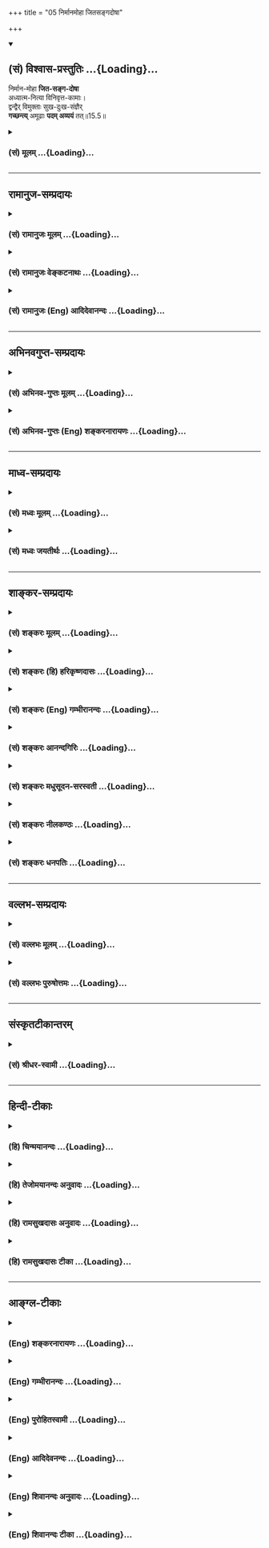 +++
title = "05 निर्मानमोहा जितसङ्गदोषा"

+++
<div class="js_include" newlevelforh1="2" title="(सं) विश्वास-प्रस्तुतिः" unfilled url="/mahAbhAratam/shlokashaH/06-bhIShma-parva/03-bhagavad-gItA-parva/saMskRtam/vishvAsa-prastutiH/15_puruShottama-yogaH/05_nirmAnamohA_jitas.md">
<details open><summary><h2>(सं) विश्वास-प्रस्तुतिः ...{Loading}...</h2></summary>

निर्मान-मोहा **जित-सङ्ग-दोषा**  
अध्यात्म-नित्या विनिवृत्त-कामाः।  
द्वन्द्वैर् विमुक्ताः सुख-दुःख-संज्ञैर्  
**गच्छन्त्य्** अमूढाः **पदम् अव्ययं** तत्॥15.5॥
</details>
</div>
<div class="js_include collapsed" newlevelforh1="3" title="(सं) मूलम्" unfilled url="/mahAbhAratam/shlokashaH/06-bhIShma-parva/03-bhagavad-gItA-parva/saMskRtam/mUlam/15_puruShottama-yogaH/05_nirmAnamohA_jitas.md">
<details><summary><h3>(सं) मूलम् ...{Loading}...</h3></summary>

निर्मानमोहा जितसङ्गदोषा  
अध्यात्मनित्या विनिवृत्तकामाः।  
द्वन्द्वैर्विमुक्ताः सुखदुःखसंज्ञै  
र्गच्छन्त्यमूढाः पदमव्ययं तत्।।15.5।।
</details>
</div>


_________________
## रामानुज-सम्प्रदायः
<div class="js_include collapsed" newlevelforh1="3" title="(सं) रामानुजः मूलम्" unfilled url="/mahAbhAratam/shlokashaH/06-bhIShma-parva/03-bhagavad-gItA-parva/saMskRtam/rAmAnujaH/mUlam/15_puruShottama-yogaH/05_nirmAnamohA_jitas.md">
<details><summary><h3>(सं) रामानुजः मूलम् ...{Loading}...</h3></summary>

।।15.5।। एवं मां शरणम् उपगम्य **निर्मानमोहाः** --
निर्गतानात्मात्माभिमानरूपमोहाः; **जितसङ्गदोषाः** --
जितगुणमयभोगसङ्गाख्यदोषाः **अध्यात्मनित्याः** -- आत्मनि यद् ज्ञानं तद्
अध्यात्मम् आत्मध्याननिरताः; **विनिवृत्त**तदितरकामाः **सुखदुःखसंज्ञैः**
**द्वन्द्वैः** च **विमुक्ताः अमूढाः** आत्मानात्मस्वभावज्ञाः **तत् अव्ययं
पदं गच्छन्ति** अनवच्छिन्नज्ञानाकारम् आत्मानं यथावस्थितं प्राप्नुवन्ति।
**मां शरणम्** उपागतानां मत्प्रसादाद् एव ताः सर्वाः प्रवृत्तयः सुशक्याः
सिद्धिपर्यन्ता भवन्ति इत्यर्थः।

</details>
</div>
<div class="js_include collapsed" newlevelforh1="3" title="(सं) रामानुजः वेङ्कटनाथः" unfilled url="/mahAbhAratam/shlokashaH/06-bhIShma-parva/03-bhagavad-gItA-parva/saMskRtam/rAmAnujaH/venkaTanAthaH/15_puruShottama-yogaH/05_nirmAnamohA_jitas.md">
<details><summary><h3>(सं) रामानुजः वेङ्कटनाथः ...{Loading}...</h3></summary>

\[15.5\] इत्यादिसमनन्तरग्रन्थानुसन्धानेनाहअज्ञानादिनिवृत्तय इति।
आद्यत्वं पूर्वोक्तप्रकारं तच्छब्देन स्थाप्यत इत्याहमयेति।
यदाज्ञातिलङ्घनाद्बन्धः; स एव हि प्रसादितो मोचक इत्यभिप्रायेणैवकारः।
तत्प्रपञ्चनरूपस्ययतः प्रवृत्तिः
इत्यादेर्महदादिसृष्टिमात्रपरत्वव्युदासायेममेवार्थ प्रपत्तिवाक्ये
प्रागुक्तं स्मारयतिउक्तं हीति। तेषामेवानुकम्पार्थं \[11।10\]मच्चित्तः
सर्वदुर्गाणि मत्प्रसादात्तरिष्यसि \[18।58\]मामेकं शरणं व्रज \[18।66\]
इत्यादिकमपि भाव्यम्। अत्र प्रसृतादिशब्दैः सत्यत्वस्यैव प्रतीतेः;
परेषामिन्द्रजालदृष्टान्तः शब्दस्वारस्येन प्रत्यक्षादिभिश्च बाधितः।
छन्दोवदृषीणां प्रयोगानुमतेःप्रपद्येत् इति परस्मैपदम्। तत्र ह्यभिमतं
पाठान्तरमर्थान्तरं चाह -- पप्रद्येत्यादिना। उत्तमपुरुषत्वे
वाक्यानन्वयात्इयतः इति पदच्छेदः। एवं च शङ्कायाः साक्षादिदमुत्तरं
स्यादिति भावः। इयच्छब्दस्यात्र प्रकृतसाकल्यपरत्वमाहअज्ञाननिवृत्त्यादेः
कृत्स्नस्येति। पुरुषव्यापारविषयत्वायसाधनभूतेत्युक्तम्। षष्ठ्यभिहितं
सम्बन्धसामान्यमिह साध्यसाधनभावरूपविशेषे विश्रान्तमिति भावः। प्रसृता
पुराणी इत्यनेन शिष्टाचारप्रदर्शनमभिमतमित्याह -- पुरातनानामिति। तदेव
विवृणोतिपुरातना हीति।  
  
।।15.5।। अस्मिन्नर्थेनिर्मानमोहाः इत्याद्यनन्तरवाक्यमपियतः \[15।4\]
इत्युक्तस्य विवरणतया सुसङ्गतमित्यभिप्रायेणाह -- एवमिति। अत्र
सामर्थ्यात्सङ्गनिवृत्तेः कारणं निर्मानमोहत्वमिति तदनुरूपं व्याख्याति --
निर्गतानात्मात्माभिमानरूपमोहा इति। अमूढाः इति पृथगुक्तेरत्र
मानमोहमेलनव्याख्यानमयुक्तमिति भावः। आत्मसङ्गव्यवच्छेदायगुणमयेति
विशेषणम्। जितसङ्गत्वफलमध्यात्मनित्यत्वम् तच्चअध्यात्मज्ञाननित्यत्वम्
\[13।12\] इति प्रागुक्तं तदाह -- आत्मनि यज्ज्ञानमिति। योगकाले
नैरन्तर्येणोत्थानकालेऽपि प्राचुर्येणाध्यात्मज्ञाननिरतत्वम्। स्वादुतमे
स्वात्मज्ञाने निरतत्वात्तदितरकामनिवृत्तिः। विनिवृत्तकामत्वमिह विशेषतो
निवृत्तकामत्वं तच्च विषयसन्निधावप्युपेक्षकत्वम्।
सङ्गकामयोर्हेतुहेतुमद्भावस्य पूर्वोक्तत्वाच्चापुनरुक्तिः। सुखदुःखसंज्ञैः
अनुकूलप्रतिकूलभावैरित्यर्थः। इदं चोपायदशाविवक्षायां द्वन्द्वतितिक्षापरम्
फलदशापरत्वे दुःखात्यन्तनिवृत्तिपरम्। त्रिभिर्गुणमयैर्भावैरेभिः सर्वमिदं
जगत्। मोहितम् \[7।13\] इत्युक्तमायातरणादिहामूढत्वम्; तच्च
देहात्मभ्रमनिवृत्तेःनिर्मानमोहाः
इत्यनेनोक्तत्वात्तद्व्यतिरिक्तात्मानात्मविषयसमस्तभ्रमनिषेधरूपमित्यभिप्रायेणाहआत्मानात्मस्वभावज्ञा
इति। यद्वा मोहहेतुनिवृत्तिलक्षकोऽत्रामूढशब्दः;
अन्योन्यव्यावर्तकासाधारणधर्मप्रतीत्या ह्यात्मानात्मैक्यमोहो निवर्तनीय
इति भावः। स्वरूपतो निर्विकारत्वादात्मनां व्ययो ज्ञानसङ्कोचविकासरूपः
तन्निषेधफलितमाह -- अनवच्छिन्नज्ञानाकारमिति। पद्यत इति
पदंप्रापणीयस्तथैवात्मा प्रक्षीणाशेषभावनः \[वि.पु.6।7।93\] इति
परिशुद्धात्मनोऽपि परमात्मवत् प्राप्यत्वात् पदत्वम्। न चात्र परमात्मा
पदशब्दाभिप्रेतः; अनन्तरश्लोके तस्यैव तच्छब्दपरामृष्टस्यमम धाम इति
व्यधिकरणनिर्देशात्। न च पदशब्दधामशब्दयोरिह
दिव्यस्थानविषयत्वं;परिमार्गितव्यम् \[15।4\] इति
तस्यान्वेषणीयत्वविध्ययोगात्। तस्य हि फलतयाऽस्तीति ज्ञातव्यत्वमात्रं
नत्वात्मवत् समाधिपर्यन्तगवेषणास्पदत्वम्। मम धाम इति निर्दिष्टस्यैव हि
संसारावस्थाममैवांशः \[15।7\] इत्यादिनोच्यते। अन्यथा
परस्थानप्रतिपादनानन्तरंममैवांशः इति बद्धावस्थजीवनिर्देशोऽपि नातीव सङ्गत
इति भावः। उक्तशङ्कापरिहारतयातमेव इत्यादेः पिण्डितं तात्पर्यमाह -- मां
शरणमिति।  
  

</details>
</div>
<div class="js_include collapsed" newlevelforh1="3" title="(सं) रामानुजः (Eng) आदिदेवानन्दः" unfilled url="/mahAbhAratam/shlokashaH/06-bhIShma-parva/03-bhagavad-gItA-parva/saMskRtam/rAmAnujaH/english/AdidevAnandaH/15_puruShottama-yogaH/05_nirmAnamohA_jitas.md">
<details><summary><h3>(सं) रामानुजः (Eng) आदिदेवानन्दः ...{Loading}...</h3></summary>

15.5 Thus, when they have taken refute in Me, become free from 'perverse notions conerning the self', namely, become free from the delusion in the form of misconceiving the non-self (body) as the self; 'victorious over the evil of attachment', namely, victorious over the evil known as attachment to sense-objects consisting of the Gunas; 'ever devoted to self', namely completely absorbed in the knowledge of the self which is called Adhyatma or knowledge about the self; when they have 'turned away from desires' other than this self-knowledge; when they are liberated from 'dualities called pleasure and pain' - such 'undeluded souls',
namely, those who are able to discern the natures of self and non-self,
attain to that 'imperishable status'. They attain the self as It is, in the form of infinite knowledge. Conseently for those who seek refuge in Me, all actions become easy of performance till perfection is attained by My grace.

</details>
</div>


_________________
## अभिनवगुप्त-सम्प्रदायः
<div class="js_include collapsed" newlevelforh1="3" title="(सं) अभिनव-गुप्तः मूलम्" unfilled url="/mahAbhAratam/shlokashaH/06-bhIShma-parva/03-bhagavad-gItA-parva/saMskRtam/abhinava-guptaH/mUlam/15_puruShottama-yogaH/05_nirmAnamohA_jitas.md">
<details><summary><h3>(सं) अभिनव-गुप्तः मूलम् ...{Loading}...</h3></summary>

।।15.3 -- 15.5।। न रूपमित्यादि अव्ययं तदित्यन्तम्। तं छित्त्वेति।
विशेष्ये क्रियाऽभिधीयमाना सामर्थ्यादत्र विशेषणपदमुपादत्ते दण्डी
प्रैष्याननुब्रूयात् इति विधिवत्। तेन अधोरूढानि मूलानि अस्य छिन्द्यादिति।
तत् पदं प्रशान्तम् अव्ययं पदं तदेव।

</details>
</div>
<div class="js_include collapsed" newlevelforh1="3" title="(सं) अभिनव-गुप्तः (Eng) शङ्करनारायणः" unfilled url="/mahAbhAratam/shlokashaH/06-bhIShma-parva/03-bhagavad-gItA-parva/saMskRtam/abhinava-guptaH/english/shankaranArAyaNaH/15_puruShottama-yogaH/05_nirmAnamohA_jitas.md">
<details><summary><h3>(सं) अभिनव-गुप्तः (Eng) शङ्करनारायणः ...{Loading}...</h3></summary>

15.3-5 Na rupam., upto avyayam tat. Cutting this \[tree\] etc. Here the
action \[of cutting\] mentioned with regard to the alified one \[viz৷৷
the tree\] appropriates for itself, the place (or word) of alification
\[viz. the root below\], just as in the case of the injunction : 'Let
the man-with-stick recite the Praisa hymns. By this way \[we get the
meaning\] : 'Let him cut off the roots tha are grown below. That Abode :
The absolutely Tranil One. The changeless Abode is nothing but That.

</details>
</div>


_________________
## माध्व-सम्प्रदायः
<div class="js_include collapsed" newlevelforh1="3" title="(सं) मध्वः मूलम्" unfilled url="/mahAbhAratam/shlokashaH/06-bhIShma-parva/03-bhagavad-gItA-parva/saMskRtam/madhvaH/mUlam/15_puruShottama-yogaH/05_nirmAnamohA_jitas.md">
<details><summary><h3>(सं) मध्वः मूलम् ...{Loading}...</h3></summary>

।।15.5।। साधनान्तरमाह -- निर्मानेति।

</details>
</div>
<div class="js_include collapsed" newlevelforh1="3" title="(सं) मध्वः जयतीर्थः" unfilled url="/mahAbhAratam/shlokashaH/06-bhIShma-parva/03-bhagavad-gItA-parva/saMskRtam/madhvaH/jayatIrthaH/15_puruShottama-yogaH/05_nirmAnamohA_jitas.md">
<details><summary><h3>(सं) मध्वः जयतीर्थः ...{Loading}...</h3></summary>

।।15.5।। तर्हि ब्रह्मज्ञानसाधनं विश्वविमर्शस्तत्र साधनं च
तत्प्रतिपत्तिरिति समस्तमुक्तं किमुत्तरेण इत्यत आह -- **साधनान्तरमि**ति।

</details>
</div>


_________________
## शाङ्कर-सम्प्रदायः
<div class="js_include collapsed" newlevelforh1="3" title="(सं) शङ्करः मूलम्" unfilled url="/mahAbhAratam/shlokashaH/06-bhIShma-parva/03-bhagavad-gItA-parva/saMskRtam/shankaraH/mUlam/15_puruShottama-yogaH/05_nirmAnamohA_jitas.md">
<details><summary><h3>(सं) शङ्करः मूलम् ...{Loading}...</h3></summary>

।।15.5।। --,**निर्मानमोहाः** मानश्च मोहश्च मानमोहौ; तौ निर्गतौ येभ्यः ते
निर्मानमोहाः मानमोहवर्जिताः। **जितसङ्गदोषाः** सङ्ग एव दोषः सङ्गदोषः;
जितः सङ्गदोषः यैः ते जितसङ्गदोषाः। **अध्यात्मनित्याः**
परमात्मस्वरूपालोचननित्याः तत्पराः। **विनिवृत्तकामाः** विशेषतो निर्लेपेन
निवृत्ताः कामाः येषां ते विनिवृत्तकामाः यतयः संन्यासिनः **द्वन्द्वैः**
प्रियाप्रियादिभिः **विमुक्ताः सुखदुःखसंज्ञैः** परित्यक्ताः **गच्छन्ति
अमूढाः** मोहवर्जिताः **पदम् अव्ययं तत्** यथोक्तम्।। तदेव पदं पुनः
विशेष्यते --,

</details>
</div>
<div class="js_include collapsed" newlevelforh1="3" title="(सं) शङ्करः (हि) हरिकृष्णदासः" unfilled url="/mahAbhAratam/shlokashaH/06-bhIShma-parva/03-bhagavad-gItA-parva/saMskRtam/shankaraH/hindI/harikRShNadAsaH/15_puruShottama-yogaH/05_nirmAnamohA_jitas.md">
<details><summary><h3>(सं) शङ्करः (हि) हरिकृष्णदासः ...{Loading}...</h3></summary>

।।15.5।। उस परमपदको कैसे पुरुष प्राप्त करते हैं सो कहते हैं --, जो
मानमोहसे मुक्त हैं -- जिनका अभिमान और अज्ञान नष्ट हो गया है; ऐसे जो
मानमोह से रहित हैं; जो,जितसङ्गदोष हैं -- जिन्होंने आसक्तिरूप दोषको जीत
लिया है; जो नित्य अध्यात्मविचारमें लगे हुए हैं -- सदा परमात्माके
स्वरूपकी आलोचना करनेमें तत्पर हैं; जो कामनासे रहित हैं -- जिनकी समस्त
कामनाएँ निर्लेपभावसे ( मूलसहित ) निवृत्त हो गयी हैं; ऐसे यति -- संन्यासी
जो कि सुखदुःख नामक प्रिय और अप्रिय आदि द्वन्द्वोंसे छूटे हुए हैं; वे
मोहरहित ज्ञानी; उस उपर्युक्त अविनाशी पदको पाते हैं।

</details>
</div>
<div class="js_include collapsed" newlevelforh1="3" title="(सं) शङ्करः (Eng) गम्भीरानन्दः" unfilled url="/mahAbhAratam/shlokashaH/06-bhIShma-parva/03-bhagavad-gItA-parva/saMskRtam/shankaraH/english/gambhIrAnandaH/15_puruShottama-yogaH/05_nirmAnamohA_jitas.md">
<details><summary><h3>(सं) शङ्करः (Eng) गम्भीरानन्दः ...{Loading}...</h3></summary>

15.5 Amudhah, the wise ones, who are devoid of delusion; who are
nirmana-mohah, free from (nir) pride (mana) and non-discrimination
(moha); jita-sanga-dosah, who have conered (jita) the evil (dosa) of
association (sanga)-association itself being the evil; those who have
conered that; adhyatma-nityah, who are ever devoted to spirituality,
ever engaged in reflecting on the nature of the supreme Self; engrossed
in that; \[Engrossed in hearing, reflecting and meditating on the
Self.\] vinivrtta-kamah, who are completely (vi) free from (nivrtta)
desires (kamah), whose desires have completely gone away without trace
(ni), the men of self-control, the monks; vimuktah, who are free from,
have got rid of; dvandvaih, the dualities-likes, dislikes, etc.;
sukha-duhkha-sanjnaih, called happiness and sorrow; gacchanti, reach;
tat, that; avyayam, undecaying; padam, State, as has been described
above. The very State is being elaborated again:

</details>
</div>
<div class="js_include collapsed" newlevelforh1="3" title="(सं) शङ्करः आनन्दगिरिः" unfilled url="/mahAbhAratam/shlokashaH/06-bhIShma-parva/03-bhagavad-gItA-parva/saMskRtam/shankaraH/AnandagiriH/15_puruShottama-yogaH/05_nirmAnamohA_jitas.md">
<details><summary><h3>(सं) शङ्करः आनन्दगिरिः ...{Loading}...</h3></summary>

।।15.5।। परिमार्गणपूर्वकं वैष्णवं पदं गच्छतामङ्गान्तराण्याकाङ्क्षापूर्वकं
कथयति -- **कथमित्यादिना।** मानोऽहंकारः; मोहस्त्वविवेकः; जितसङ्गदोषाः
शत्रुमित्रसंनिधावपि द्वेषप्रीतिवर्जिता इत्यर्थः। तत्परत्वं
श्रवणादिनिष्ठत्वं; संन्यासिनो वैराग्यद्वारा त्यक्तसर्वकर्माण इत्यर्थः।
आदिशब्देन तद्धेतुग्रहः। मोहवर्जितत्वमुक्तहेतुतः संजातसम्यग्धीत्वम्।

</details>
</div>
<div class="js_include collapsed" newlevelforh1="3" title="(सं) शङ्करः मधुसूदन-सरस्वती" unfilled url="/mahAbhAratam/shlokashaH/06-bhIShma-parva/03-bhagavad-gItA-parva/saMskRtam/shankaraH/madhusUdana-sarasvatI/15_puruShottama-yogaH/05_nirmAnamohA_jitas.md">
<details><summary><h3>(सं) शङ्करः मधुसूदन-सरस्वती ...{Loading}...</h3></summary>

।।15.5।। परिमार्गणपूर्वकं वैष्णवं पदं गच्छतामङ्गान्तराण्याह --
निर्मानेति। मानोऽहंकारो गर्वो मोहस्त्वविवेको विपर्ययो वा ताभ्यां
निष्क्रान्ता निर्मानमोहास्तौ निर्गतौ येभ्यस्ते वा। तथाहंकाराविवेकाभ्यां
रहिता इति यावत्। जितसङ्गदोषाः प्रियाप्रियसंनिधावपि रागद्वेषवर्जिता इति
यावत्। अध्यात्मनित्याः परमात्मस्वरूपालोचनतत्पराः। विनिवृत्तकामाः विशेषतो
निरवशेषेण निवृत्ताः कामा विषयभोगा येषां ते। विवेकवैराग्यद्वारा
त्यक्तसर्वकर्माण इत्यर्थः। द्वन्द्वैः शीतोष्णक्षुत्पिपासादिभिः
सुखदुःखसंज्ञैः सुखदुःखहेतुत्वात्सुखदुःखनामकैः। सुखदुःखसङ्गैः इति
पाठान्तरे सुखदुःखाभ्यां सङ्गः संबन्धो येषां तैः
सुखदुःखसङ्गैर्द्वन्द्वैर्विमुक्ताः परित्यक्ता अमूढा
वेदान्तप्रमाणसंजातसम्यग्ज्ञाननिवारितात्मज्ञानाः तदव्ययं यथोक्तं पदं
गच्छन्ति।

</details>
</div>
<div class="js_include collapsed" newlevelforh1="3" title="(सं) शङ्करः नीलकण्ठः" unfilled url="/mahAbhAratam/shlokashaH/06-bhIShma-parva/03-bhagavad-gItA-parva/saMskRtam/shankaraH/nIlakaNThaH/15_puruShottama-yogaH/05_nirmAnamohA_jitas.md">
<details><summary><h3>(सं) शङ्करः नीलकण्ठः ...{Loading}...</h3></summary>

।।15.5।। एवमैकान्तिकस्य सुखस्याच्छादकं संसाराश्वत्थं तच्छेदकमसङ्गशस्त्रं
चोक्त्वा तस्य सुखस्य प्राप्तावधिकारिणं तस्य स्वरूपं चाह द्वाभ्याम् --
**निर्मानेति।** मानो दर्पः। मोहो विपर्ययस्तद्रहिताः निर्मानमोहाः। जितः
सङ्गः कर्ताहमित्यभिमानः दोषो रागादिश्च यैस्ते जितसङ्गदोषाः। अध्यात्मं
आत्मनि नित्याः निष्ठावन्तः आत्मध्यानपरा इति यावत्। विनिवृत्तकामाः
त्यक्तसर्वपरिग्रहाः। द्वन्द्वैः सुखदुःखेत्युपलक्षणं शीतोष्णादीनामपि।
तैर्विमुक्तास्तितिक्षावन्त इत्यर्थः। अमूढाः विद्ययाऽविद्यानाशं कृतवन्तः।
तत्पदं अव्ययं अपुनरावृत्ति गच्छन्ति।

</details>
</div>
<div class="js_include collapsed" newlevelforh1="3" title="(सं) शङ्करः धनपतिः" unfilled url="/mahAbhAratam/shlokashaH/06-bhIShma-parva/03-bhagavad-gItA-parva/saMskRtam/shankaraH/dhanapatiH/15_puruShottama-yogaH/05_nirmAnamohA_jitas.md">
<details><summary><h3>(सं) शङ्करः धनपतिः ...{Loading}...</h3></summary>

।।15.5।। कथंभूतास्तत्पदं गच्छन्तीत्याकाङ्क्षायां परिमार्गगपूर्वकं
तद्वैष्णवं पदं गच्छतां लक्षणान्याह -- निर्मानमोहा इति। अमूढाः
मोहेनानाद्यज्ञानेन रहिताः सभ्यग्ज्ञानवन्तः तद्यथोक्तमावृत्तिरहितं
वैष्णवं पदं मोक्षाख्यं गच्छन्ति मुक्ता भवन्ति। मानोऽहंकारो मोहोऽविवेकः
तौ निर्गतौ येभ्यः। अतए जितसङ्गदोषाः जितः पुत्रादिसङ्गएव दोषो यैः। यत इति
वा। शत्रुमित्रादिसन्निधावपि द्वेषप्रीतिवर्जिता इति भाष्यटीकाकृतः। अतएव
यतो वाध्यात्मनित्याः अध्यात्मनि परमात्मस्वरुपालो चने
नित्यास्तत्पराःब्रह्मसंस्थोऽभृतत्वमेतितन्निष्ठस्य मोक्षोपदेशात् इति
श्रुतिसूत्राभ्याम्। अतए यतो वा विनिवृत्तकामा विशेषतो वा सनारहिताः
निवृत्ताः कामा विषयाभिलाषा येषां ते। विनिवृत्तकामानां
परत्ववेद्यलक्षणमाह। द्वन्द्वैः प्रियाप्रियादिभूः सुखदुःखसंज्ञैः
विमुक्ताः स्वयमेवानायासेनैव परित्यक्ता येषां ते। विनिवृत्तकामानां
परत्ववेद्यलक्षणमाह। द्वन्द्वैः प्रियाप्रियादिभि सुखदुःखसंज्ञैः विमुक्ताः
स्वयमेवानायासेनैव परित्यक्ता एतादृशैर्लक्षणऐः संपन्ना अमूढा वैष्णवं पदं
गच्छन्ति। अतः तत्पदप्राप्तिमिच्छतामेतानि तत्प्राप्त्यङ्गानि
यत्नेनाभ्यसनीयानीति भावः।

</details>
</div>


_________________
## वल्लभ-सम्प्रदायः
<div class="js_include collapsed" newlevelforh1="3" title="(सं) वल्लभः मूलम्" unfilled url="/mahAbhAratam/shlokashaH/06-bhIShma-parva/03-bhagavad-gItA-parva/saMskRtam/vallabhaH/mUlam/15_puruShottama-yogaH/05_nirmAnamohA_jitas.md">
<details><summary><h3>(सं) वल्लभः मूलम् ...{Loading}...</h3></summary>

।।15.5।। अन्यान्यपि साधनानि चाह -- निर्मानेति। मानमोहराहित्यं
सङ्गदोषराहित्यं अध्यात्मज्ञाननित्यत्वं निवृत्तकामत्वं
सुखदुःखादिद्वन्द्वरहितत्वं चेति। साधनसम्पन्नास्तद्विष्णोः परमं पदं
सर्वदोषरहितं व्यापि वैकुण्ठात्मकमक्षरं ब्रह्माख्यं यान्तीत्यर्थः।

</details>
</div>
<div class="js_include collapsed" newlevelforh1="3" title="(सं) वल्लभः पुरुषोत्तमः" unfilled url="/mahAbhAratam/shlokashaH/06-bhIShma-parva/03-bhagavad-gItA-parva/saMskRtam/vallabhaH/puruShottamaH/15_puruShottama-yogaH/05_nirmAnamohA_jitas.md">
<details><summary><h3>(सं) वल्लभः पुरुषोत्तमः ...{Loading}...</h3></summary>

  
  
।।15.5।। शरणागतिं विना दोषानिवृत्तौ तत्प्राप्तिर्न भवेदिति शरणागतौ च
स्यादेवेत्यन्यथा अनिवृत्तित्वाद्दोषनिरूपणपूर्वकं तद्रहितानां
तत्पदप्राप्तिरुच्यते -- निर्मानमोहा इति। निर्गतौ मानमोहौ येषां ते।
मानस्तु भगवत्सम्बन्धजः; मोहः स्वरूपाज्ञानात्मकः। तथा जितः सङ्गदोषः
अवैष्णवादिसङ्गदोषो यैः। अध्यात्मनित्याः
भगवत्स्वरूपतत्त्वविचारपरिनिष्ठिताः। विनिवृत्तकामाः विशेषेण मनसा
विचारराहित्येन विनिवृत्तः कामो येभ्यः। सुखदुःखसंज्ञैः
सांसारिकैर्द्वन्द्वैर्विमुक्ताः। अमूढाः भगवत्परिचिन्तनेन मोहरहिताः;
तदव्ययं नित्यं पदं गच्छन्ति। यत एतद्दोषरहिता उक्तगुणवन्तश्च गच्छन्ति
तद्द्वयमपि शरणातिरिक्तसाधनासाध्यं तस्मात् शरणं प्रपद्य इति
शरणगमनमन्वेषणप्रकार इत्यर्थः।  
  

</details>
</div>


_________________
## संस्कृतटीकान्तरम्
<div class="js_include collapsed" newlevelforh1="3" title="(सं) श्रीधर-स्वामी" unfilled url="/mahAbhAratam/shlokashaH/06-bhIShma-parva/03-bhagavad-gItA-parva/saMskRtam/shrIdhara-svAmI/15_puruShottama-yogaH/05_nirmAnamohA_jitas.md">
<details><summary><h3>(सं) श्रीधर-स्वामी ...{Loading}...</h3></summary>

।।15.5।। तत्प्राप्तौ साधनान्तराणि दर्शयन्नाह **-- निर्मानेति।** निर्गतौ
मानमोहावहंकारमिथ्याभिनिवेशौ येभ्यस्ते; जितः पुत्रादिसङ्गरूपो दोषो
यैस्ते; अध्यात्मे आत्मज्ञाने नित्याः परिनिष्ठिताः; विशेषेण निवृत्तः कामो
येभ्यस्ते; सुखदुःखहेतुत्वात् सुखदुःखसंज्ञानि शीतोष्णादीनि द्वन्द्वानि
तैर्विमुक्ताः; अतएवामूढाः निवृत्ताविद्याः सन्तस्तदव्ययं पदं वैष्णवं
गच्छन्ति।

</details>
</div>


_________________
## हिन्दी-टीकाः
<div class="js_include collapsed" newlevelforh1="3" title="(हि) चिन्मयानन्दः" unfilled url="/mahAbhAratam/shlokashaH/06-bhIShma-parva/03-bhagavad-gItA-parva/hindI/chinmayAnandaH/15_puruShottama-yogaH/05_nirmAnamohA_jitas.md">
<details><summary><h3>(हि) चिन्मयानन्दः ...{Loading}...</h3></summary>

।।15.5।। भारत में दर्शनशास्त्र आचार के लिये है; प्रचारमात्र के लिए नहीं।
इस ज्ञान की पूर्णता साक्षात् अनुभव करने में है। यही कारण है कि हमारे
धर्मशास्त्रों तथा अध्यात्म के प्रकरण ग्रन्थों में जीवन के लक्ष्य का तथा
उसकी प्राप्ति के उपायों का अत्यन्त विस्तृत विवेचन मिलता है। किसी भी
लक्ष्य को पाने के लिए कुछ आवश्यक योग्यताएं होती हैं; जिनके बिना मनुष्य
उस लक्ष्य को प्राप्त नहीं कर सकता है। अत आत्मज्ञान भी कुछ विशिष्ट गुणों
के से सम्पन्न अधिकारी को ही पूर्णत प्राप्त हो सकता है। उन गुणों का
निर्देश इस श्लोक में किया गया है। उत्साही और साहसी साधकों को इन गुणों का
सम्पादन करना चाहिये। भगवान् श्रीकृष्ण आश्वासन देते हैं कि साधन सम्पन्न
साधकों को अव्यय पद की प्राप्ति अवश्य होगी। वही कृत्कृत्यता और वही परम
पुरुषार्थ है। जो मान और मोह से रहित है मान का अर्थ है स्वयं को पूजनीय
व्यक्ति मानना। अपने महत्व का त्रुटिपूर्ण मूल्यांकन मान अथवा गर्व कहलाता
है। ऐसा मानी व्यक्ति अपने ऊपर मान को बनाये रखने का अनावश्यक भार या
उत्तरदायित्व ले लेता है। तत्पश्चात् उसके पास कभी समय ही नहीं होता कि वह
वास्तविक ज्ञान प्राप्त कर सके और अपने अवगुणों का त्याग कर सुसंस्कृत बन
सके। इसी प्रकार मोह का अर्थ है अविवेक। बाह्य जगत् की वस्तुओं;
व्यक्तियों; घटनाओं आदि को यथार्थत न समझ पाना मोह है। इसके कारण हम
वास्तविक जीवन की तात्कालिक समस्याओं का सामना करने के स्थान पर अपने ही
काल्पनिक जगत् में विचरण करते रहते हैं। अत आत्म्ाज्ञान के जिज्ञासुओं को
इन अवगुणों का सर्वथा त्याग करना चाहिये। जिन्होंने संग दोष को जीत लिया है
देह के साथ तादात्म्य कर केवल इन्द्रियों के विषयोपभोग में रमने का अर्थ;
स्वयं को जीवन की श्रेष्ठतर संभावनाओं से वंचित रखकर अपनी ही प्रवंचना करना
है। ऐसा मूढ़ व्यक्ति अत्यन्त विषयासक्त होता है। यह आसक्ति जितनी अधिक
होगी उतनी ही अधिक उसकी अनियंत्रित विषयाभिमुख प्रवृत्ति भी होगी। वह
विषयों का दास बनकर उनके परिवर्तनों और विनाश की लय पर नृत्य करता हुआ अपनी
शक्तियों का अपव्यय करता रहता है। ; फिर उसे आत्मानुभव की प्राप्ति कैसे हो
सकती है इसलिये जिन्होंने इस संग नामक दोष को जीत लिया है; वे ही पुरुष
मोक्ष के अधिकारी होते हैं। अध्यात्मनित्या मन का स्वभाव है किसी न किसी
वस्तु में आसक्त रहना। अत मन को बाह्य जगत् से विरत करने के लिये उसे
श्रेष्ठ और दिव्य आत्मस्वरूप में स्थित करने का प्रयत्न करना चाहिये।
मनुष्य का मन विधेयात्मक उपदेश का पालन कर सकता है; परन्तु शून्य में नहीं
रह सकता। सरल शब्दों में; तात्पर्य यह है कि उसे कुछ करने को कहा जा सकता
है; परन्तु यह नहीं कहा जा सकता कि कुछ मत करो। उदाहरणार्थ; यदि किसी
व्यक्ति से कहा जाये कि प्रातकाल जागने के साथ उसे अण्डे का स्मरण नहीं
करना चाहिये तो दूसरे दिन सर्वप्रथम उसे अण्डे का स्मरण होगा। परन्तु; इसके
स्थान पर उसे भगवान् नारायण का स्मरण करने को कहा जाये; तो अण्डे का स्मरण
होने का अवसर ही नहीं रह जाता। इसी प्रकार विषयासक्ति को जीतने के लिये सतत
आत्मानुसंधान करते रहना चाहिये। जिनकी कामनाएं पूर्णत निवृत्त हो चुकी हैं
जब तक बाह्य जगत् के सम्बन्ध में यह धारणा बनी रहेगी कि वह सत्य है और
उसमें सुख है; तब तक कामनाओं का त्याग होना संभव ही नहीं है। अत हमें
विचारपूर्वक जगत् के मिथ्यात्व का निश्चय करना चाहिये और यह भी जानना
चाहिये कि सुख तो आत्मा का स्वरूप है; विषयों का धर्म नहीं। ऐसे दृढ़
निश्चय से कामनायें निवृत्त हो सकती हैं। इच्छाओं के अभाव में मन स्वत
शान्त हो जाता है। जो पुरुष सुखदुख नामक द्वन्द्वों से विमुक्त हो गये हैं
मनुष्य कभी भी जगत् का वस्तुनिष्ठ दर्शन नहीं करता है। वह जगत् की वस्तुओं
को प्रिय और अप्रिय दो भागों में विभाजित कर देता है। इस द्वन्द्व से
उत्पन्न होती है प्रिय की ओर प्रवृत्ति और अप्रिय से निवृत्ति। तत्पश्चात्;
यदि प्रिय की प्राप्ति हो तो सुख; अन्यथा दुख होता है। दुर्भाग्य से मनुष्य
के राग और द्वेष भी सदैव परिवर्तित होते रहते हैं। इस कारण कल जिस वस्तु को
वह सुख का साधन समझता था; आज उसी वस्तु को वह दुखदायी समझता है। इस प्रकार;
मन की तरंगों में जो व्यक्ति फँसा रहता है; वह इन द्वन्द्वों से कभी मुक्त
नहीं हो सकता। इसलिये साधक को अपने व्यक्तिगत राग और द्वेष को सर्वथा
समाप्त कर देना चाहिये। इस श्लोक के अन्त में भगवान् श्रीकृष्ण की यह
निश्चयात्मक और आशावादी घोषणा है कि ऐसे सम्मोहरहित योग्य अधिकारी साधक
अव्यय पद को प्राप्त होते हैं। इस घोषणा की शैली में एक आदेश की दृढ़ता है।
उपाधियों से अवच्छिन्न आत्मा यह संसारी दुर्भाग्यशाली मनुष्य है और
उपाधिविवर्जित मनुष्य ही सच्चिदानन्दस्वरूप आत्मा है। यही अपरोक्षानुभूति
है। उस अव्यय पद की ही विशेषता अगले श्लोक में वर्णित है।

</details>
</div>
<div class="js_include collapsed" newlevelforh1="3" title="(हि) तेजोमयानन्दः अनुवादः" unfilled url="/mahAbhAratam/shlokashaH/06-bhIShma-parva/03-bhagavad-gItA-parva/hindI/tejomayAnandaH/anuvAdaH/15_puruShottama-yogaH/05_nirmAnamohA_jitas.md">
<details><summary><h3>(हि) तेजोमयानन्दः अनुवादः ...{Loading}...</h3></summary>

।।15.5।। जिनका मान और मोह निवृत्त हो गया है, जिन्होंने संगदोष को जीत
लिया है, जो अध्यात्म में स्थित हैं जिनकी कामनाएं निवृत्त हो चुकी हैं और
जो सुख-दु:ख नामक द्वन्द्वों से विमुक्त हो गये हैं, ऐसे सम्मोह रहित
ज्ञानीजन उस अव्यय पद को प्राप्त होते हैं।।

</details>
</div>
<div class="js_include collapsed" newlevelforh1="3" title="(हि) रामसुखदासः अनुवादः" unfilled url="/mahAbhAratam/shlokashaH/06-bhIShma-parva/03-bhagavad-gItA-parva/hindI/rAmasukhadAsaH/anuvAdaH/15_puruShottama-yogaH/05_nirmAnamohA_jitas.md">
<details><summary><h3>(हि) रामसुखदासः अनुवादः ...{Loading}...</h3></summary>

।।15.5।। जो मान और मोहसे रहित हो गये हैं, जिन्होंने आसक्तिसे होनेवाले
दोषोंको जीत लिया है, जो नित्य-निरन्तर परमात्मामें ही लगे हुए हैं, जो
(अपनी दृष्टिसे) सम्पूर्ण कामनाओंसे रहित हो गये हैं, जो सुख-दुःखरूप
द्वन्द्वोंसे मुक्त हो गये हैं, ऐसे (ऊँची स्थितिवाले) मोहरहित साधक भक्त
उस अविनाशी परमपद-(परमात्मा-) को प्राप्त होते हैं।

</details>
</div>
<div class="js_include collapsed" newlevelforh1="3" title="(हि) रामसुखदासः टीका" unfilled url="/mahAbhAratam/shlokashaH/06-bhIShma-parva/03-bhagavad-gItA-parva/hindI/rAmasukhadAsaH/TIkA/15_puruShottama-yogaH/05_nirmAnamohA_jitas.md">
<details><summary><h3>(हि) रामसुखदासः टीका ...{Loading}...</h3></summary>

।।15.5।।***व्याख्या --***  **निर्मानमोहाः --** शरीरमें मैंमेरापन
होनेसे ही मान; आदरसत्कारकी इच्छा होती है। शरीरसे अपना सम्बन्ध माननेके
कारण ही मनुष्य शरीरके मानआदरको भूलसे स्वयंका मानआदर मान लेता है और फँस
जाता है। जिन भक्तोंका केवल भगवान्में ही अपनापन होता है; उनका शरीरमें
मैंमेरापन नहीं रहता अतः वे शरीरके मानआदरसे प्रसन्न नहीं होते। एकमात्र
भगवान्के शरण होनेपर उनका शरीरसे मोह नहीं रहता; फिर मानआदरकी इच्छा उनमें
हो ही कैसे सकती हैकेवल भगवान्का ही उद्देश्य; ध्येय होनेसे और केवल
भगवान्के ही शरण; परायण रहनेसे वे भक्त संसारसे विमुख हो जाते हैं। अतः
उनमें संसारका मोह नहीं रहता।**जितसङ्गदोषाः --** भगवान्में आकर्षण होना
प्रेम और संसारमें आकर्षण होना आसक्ति कहलाती है। ममता; स्पृहा; वासना; आशा
आदि दोष आसक्तिके कारण ही होते हैं। केवल भगवान्के ही परायण होनेके कारण
भक्तोंकी सांसारिक भोगोंमें आसक्ति नहीं रहती। आसक्ति न रहनेके कारण भक्त
आसक्तिसे होनेवाले ममता आदि दोषोंको जीत लेते हैं। आसक्ति प्राप्त और
अप्राप्त -- दोनोंकी होती है किन्तु कामना अप्राप्तकी ही होती है। इसलिये
इस श्लोकमें,**विनिवृत्तकामाः** पद अलगसे आया है।  
  
**अध्यात्मनित्याः --** केवल भगवान्के ही शरण रहनेसे भक्तोंकी अहंता बदल
जाती है। मैं भगवान्का हूँ और भगवान् मेरे हैं; मैं संसारका नहीं हूँ और
संसार मेरा नहीं है -- इस प्रकार अहंता बदलनेसे उनकी स्थिति निरन्तर
भगवान्में ही रहती है **(टिप्पणी प₀ 754)**। कारण कि मनुष्यकी जैसी अहंता
होती है; उसकी स्थिति वहाँ ही होती है। जैसे मनुष्य जन्मके अनुसार अपनेको
ब्राह्मण मानता है; तो उसकी ब्राह्मणपनकी मान्यता नित्यनिरन्तर रहती है
अर्थात् वह नित्यनिरन्तर ब्राह्मणपनमें स्थित रहता है; चाहे याद करे या न
करे। ऐसे ही जो भक्त अपन सम्बन्ध केवल भगवान्के साथ ही मानते हैं; वे
नित्यनिरन्तर भगवान्में ही स्थित रहते हैं।**विनिवृत्तकामाः --** संसारका
ध्येय; लक्ष्य रहनेसे ही संसारकी वस्तु; परिस्थिति आदिकी कामना होती है
अर्थात् अमुक वस्तु; व्यक्ति आदि मुझे मिल जाय -- इस तरह अप्राप्तकी कामना
होती है। परन्तु जिन भक्तोंका सांसारिक वस्तु आदिको प्राप्त करनेका
उद्देश्य है ही नहीं; वे कामनाओंसे सर्वथा रहित हो जाते हैं। शरीरमें ममता
होनेसे कामना पैदा हो जाती है कि मेरा शरीर स्वस्थ्य रहे; बीमार न हो जाय
शरीर हृष्टपुष्ट रहे; कमजोर न हो जाय। इसीसे सांसारिक धन; पदार्थ; मकान
आदिकी अनके कामनाएँ पैदा होती हैं। शरीर आदिमें ममता न रहनेसे भक्तोंकी
कामनाएँ मिट जाती हैं। भक्तोंका यह अनुभव होता है कि शरीर; इन्द्रियाँ; मन;
बुद्धि और अहम् (मैंपन) -- ये सभी भगवान्के ही हैं। भगवान्के सिवाय उनका
अपना कुछ होता ही नहीं। ऐसे भक्तोंकी सम्पूर्ण कामनाएँ विशेष और
निःशेषरूपसे नष्ट हो जाती हैं। इसलिये उन्हें यहाँ **विनिवृत्तकामाः** कहा
गया है।  
  
**विशेष बात**  
  
वास्तवमें शरीर आदिका वियोग तो प्रतिक्षण हो ही रहा है। साधकको प्रतिक्षण
होनेवाले इस वियोगको स्वीकारमात्र करना है। इन वियुक्त होनेवाले पदार्थोंसे
संयोग माननेसे ही कामनाएँ पैदा होती हैं। जन्मसे लेकर आजतक निरन्तर हमारी
प्राणशक्ति नष्ट हो रही है और शरीरसे प्रतिक्षण वियोग हो रहा है। जब एक दिन
शरीर मर जायगा; तब लोग कहेंगे कि आज यह मर गया। वास्तवमें देखा जाय तो शरीर
आज नहीं मरा है; प्रत्युत प्रतिक्षण मरनेवाले शरीरका मरना आज समाप्त हुआ है
अतः कामनाओंसे निवृत्त होनेके लिये साधकको चाहिये कि वह प्रतिक्षण वियुक्त
होनेवाले शरीरादि पदार्थोंको स्थिर मानकर उनसे कभी अपना सम्बन्ध न माने।  
  
वास्तवमें कामनाओंकी पूर्ति कभी होती ही नहीं। जबतक एक कामना पूरी होती हुई
दीखती है; तबतक दूसरी अनेक कामनाएँ उत्पन्न हो जाती हैं। उन कामनाओंसे जब
किसी एक कामनाकी पूर्ति होनेपर मनुष्यको सुख प्रतीत होता है; तब वह दूसरी
कामनाओंकी पूर्तिके लिये चेष्टा करने लग जाता है। परन्तु यह नियम है कि
चाहे कितने ही भोगपदार्थ मिल जायँ; पर कामनाओँकी पूर्ति कभी हो ही नहीं
सकती। कामनाओंकी पूर्तिके सुखभोगसे नयीनयी कामनाएँ पैदा होती रहती हैं --
**जिमि प्रतिलाभ लोभ अधिकाई।** संसारके सम्पूर्ण व्यक्ति; पदार्थ एक साथ
मिलकर एक व्यक्तिकी भी कामनाओंकी पूर्ति नहीं कर सकते; फिर सीमित
पदार्थोंकी कामना करके सुखकी आशा रखना महान् भूल ही है। कामनाओंके रहते हुए
कभी शान्ति नहीं मिल सकती -- **स शान्तिमाप्नोति न कामकामी** (गीता 2। 70)।
अतः कामनाओंकी निवृत्ति ही परमशान्तिका उपाय है। इसलिये कामनाओंकी निवृत्ति
ही करना चाहिये; न कि पूर्तिकी चेष्टा। सांसारिक भोगपदार्थोंके मिलनेसे सुख
होता है -- यह मान्यता कर लेनसे ही कामना पैदा होती है। यह कामना जितनी तेज
होगी; उस पदार्थके मिलनेमें उतना ही सुख होगा। वास्तवमें कामनाकी पूर्तिसे
सुख नहीं,होता। जब मनुष्य किसी पदार्थके अभावका दुःख मानकर कामना करके उस
पदार्थका मनसे सम्बन्ध जोड़ लेता है; तब उस पदार्थके मिलनेपर अर्थात् उस
पदार्थका मनसे सम्बन्धविच्छेद होनेपर (अभावकी मान्यताका दुःख मिट जानेपर)
सुख प्रतीत होता है। यदि वह पहलेसे ही कामना न करे तो पदार्थके मिलनेपर सुख
और न मिलनेपर दुःख होगा ही नहीं। मूलमें कामनाकी सत्ता है ही नहीं क्योंकि
जब काम्यपदार्थकी ही स्वतन्त्र सत्ता नहीं है; तब उसकी कामना कैसे रह सकती
है इसलिये सभी साधक निष्काम होनेमें समर्थ हैं।**द्वन्द्वैर्विमुक्ताः
सुखदुःखसंज्ञैः --** वे भक्त सुखदुःख; हर्षशोक; रागद्वेष आदि द्वन्द्वोंसे
रहित हो जाते हैं। कारण कि उनके सामने अनुकूलप्रतिकूल जो भी परिस्थिति आती
है; उसको वे भगवान्का ही दिया हुआ प्रसाद मानते हैं। उनकी दृष्टि केवल
भगवत्कृपापर ही रहती है; अनुकूलप्रतिकूल परिस्थितिपर नहीं। अतः जो कुछ होता
है; वह हमारे प्यारे प्रभुका ही मंगलमय विधान है -- ऐसा भाव होनेसे उनके
द्वन्द्व सुगमतापूर्वक मिट जाते हैं।  
  
भगवान् सबके सुहृद् हैं -- **सुहृदं सर्वभूतानाम्** (गीता 5। 29)। उनके
द्वारा अपने अंश(जीवात्मा) का कभी अहित हो ही नहीं सकता। उनके मंगलमय
विधानसे जो भी परिस्थिति हमारे सामने आती है; वह हमारे परमहितके लिये ही
होती है। इसलिये भक्त भगवान्के विधानमें परम प्रसन्न रहते हैं। शरीर;
इन्द्रियाँ; मन; बुद्धिको अनुकूलप्रतिकूल परिस्थितिका ज्ञान होनेपर भी ऐसी
परिस्थिति क्यों आ गयी ऐसी परिस्थिति आती रहे आदि विकार; द्वन्द्व उनमें
नहीं होते।  
  
**विशेष बात**  
  
द्वन्द्व (रागद्वेषादि) ही विषमता है; जिनसे सब प्रकारके पाप पैदा होते
हैं। अतः विषमताका त्याग करनेके लिये साधकको नाशवान् पदार्थोंके माने हुए
महत्त्वको अन्तःकरणसे निकाल देना चाहिये। द्वन्द्वके दो भेद हैं --  
  
(1) **स्थूल (व्यावहारिक) द्वन्द्व --** सुखदुःख; अनुकूलताप्रतिकूलता आदि
स्थूल द्वन्द्व हैं। प्राणी सुख; अनुकूलता आदिकी इच्छा तो करते हैं; पर
दुःख; प्रतिकूलता आदिकी इच्छा नहीं करते। यह स्थूल द्वन्द्व मनुष्य; पशु;
पक्षी; वृक्ष आदि सभीमें देखनेमें आता है।  
  
(2) **सूक्ष्म (आध्यात्मिक) द्वन्द्व --** यद्यपि अपनी उपासना और उपास्यको
सर्वश्रेष्ठ मानकर उसको आदर (महत्त्व) देना आवश्यक एवं लाभप्रद है; तथापि
दूसरोंकी उपासना और उपास्यको नीचा बताकर उसका खण्डन; निन्दा आदि करना
सूक्ष्म द्वन्द्व है जो साधकके लिये हानिकारक है। वास्तवमें सभी उपासनाओंका
एकमात्र उद्देश्य संसार(जडता) से सर्वथा सम्बन्धविच्छेद करना है। साधकोंकी
रुचि; श्रद्धाविश्वास और योग्यताके अनुसार उपासनाओंमें भिन्नता होती है;
जिसका होना उचित भी है। अतः साधकको उपासनाओंकी भिन्नतापर दृष्टि न रखकर
उद्देश्यकी अभिन्नतापर ही दृष्टि रखनी चाहिये। दूसरेकी उपासनाको न देखकर
अपनी उपासनामें तत्परतापूर्वक लगे रहनेसे उपासनासम्बन्धी सूक्ष्म द्वन्द्व
स्वतः मिट जाता है।  
  
गीतामें स्थूल द्वन्द्व को **मोहकलिलम्** (2। 52) और सूक्ष्म द्वन्द्व को
**श्रुतिविप्रतिपन्ना (टिप्पणी प₀ 755)** (2। 53) पदोंसे कहा गया है।
साधकके अन्तःकरणमें जबतक संसार(जडता) का सम्बन्ध या महत्त्व रहता है; तभीतक
ये द्वन्द्व रहते हैं। स्थूल द्वन्द्व संसारको विशेषरूपसे सत्ता और महत्ता
देता है। अतः स्थूल,द्वन्द्व को मिटाना बहुत जरूरी है। जबतक मूढ़ता रहती
है; तभीतक द्वन्द्व रहते हैं। वास्तवमें देखा जाय तो अपनेमें द्वन्द्व
मानना ही मूढ़ता है। रागद्वेष; सुखदुःख; हर्षशोक आदि द्वन्द्व अन्तःकरणमें
होते हैं; स्वयं(अपने स्वरूप) में नहीं। अन्तःकरण जड है; और स्वयं चेतन एवं
जडका प्रकाशक है। अतः अन्तःकरणसे स्वयं का सम्बन्ध है ही नहीं। केवल
मान्यतासे ही यह सम्बन्ध प्रतीत होता है। यह सभीका अनुभव है कि सुखदुःखादि
द्वन्द्वोंके आनेपर हम तो वही रहते हैं। ऐसा नहीं होता कि सुख आनेपर हम और
होते हैं तथा दुःख आनेपर और। परन्तु मूढ़तावश इन सुखदुःखादिसे मिलकर सुखी
और दुःखी होने लगते हैं। यदि हम इन आनेजानेवालोंसे न मिलकर अपने स्वरूपमें
स्थित (स्वस्थ) रहें; तो सुखदुःखादि द्वन्द्वोंसे स्वतः रहित हो जायँगे।
इसलिये साधकको बदलनेवाली अर्थात् आनेजानेवाली अवस्थाओँ(सुखदुःख;
हर्षशोकादि) पर दृष्टि न रखकर कभी न बदलनेवाले अपने स्वरूपपर ही दृष्टि
रखनी चाहिये; जो सब अवस्थाओंसे अतीत है।  
  
गीतामें भगवान्ने रागद्वेष आदि द्वन्द्वोंसे मुक्त होनेका बड़ा सुगम उपाय
बताया है कि अनुकूलताप्रतिकूलतामें रागद्वेष छिपे हुए हैं। उनसे बचनेके
लिये साधकको केवल इतनी सावधानी रखनी है कि वह इनके वशमें न हो (गीता 3।
34)। तात्पर्य यह है कि रागद्वेष दीखनेपर भी साधक इनके वशीभूत होकर तदनुसार
क्रिया न करे क्योंकि क्रिया करनेसे ही ये पुष्ट होते हैं।**गच्छन्त्यमूढाः
पदमव्ययं तत् --** आनेजानेवाले पदार्थोंको प्राप्त करनेकी इच्छा या चेष्टा
करना तथा उनसे सुखीदुःखी होना मूढ़ता है। वास्तवमें संसार निरन्तर
परिवर्तनशील है और परमात्मा नित्य रहनेवाला है। परमात्माकी सत्तासे ही
संसारकी सत्ता दीखती है। परन्तु अविनाशी परमात्मा और विनाशी संसारकी
सत्ताको मिलाकर संसार है ऐसा मान लेना मूढ़ता है।  
  
जिस प्रकार मूढ़ (अज्ञानी) मनुष्योंको संसार है ऐसा स्पष्ट दिखायी देता है;
उसी प्रकार अमूढ़ (मोहरहित) भक्तोंको परमात्मा है ऐसा स्पष्ट अनुभव होता
है। संसार जैसा दिखायी देता है; वैसा ही है -- इस प्रकार संसारको स्थायी
मान लेना मूढ़ता (मोह) है। जिनकी यह मूढ़ता चली गयी; उन भक्तोंको यहाँ
अमूढाः कहा गया है। मूढ़ता चले जानेके बाद सुखदुःखका असर नहीं पड़ता। जिसपर
सुखदुःख आदि द्वन्द्वोंका असर नहीं पड़ता; वह मुक्तिका पात्र होता है (गीता
2। 15)। इसीलिये इस श्लोकमें भगवान्ने दो बार मूढ़ताके त्यागकी बात
**(निर्मानमोहाः** और **अमूढाः)** कहकर मूढ़ताके त्यागपर विशेष जोर दिया
है।  
  
मूढ़ता अर्थात् मोह दो प्रकारका होता है -- (1) परमात्माकी ओर न लगकर
संसारमें ही लग जाना और (2) परमात्माको ठीक तरहसे न जानना। इस श्लोकमें
पहले **निर्मानमोहाः** पदसे संसारका मोह चले जानेकी बात कही है और यहाँ
**अमूढाः (टिप्पणी प₀ 756)** पदसे परमात्माको ठीक तरहसे जान लेनेकी बात कही
है। जिस परमात्माको इसी अध्यायके पहले श्लोकमें **ऊर्ध्वमूलम्** पदसे कहा
गया तथा जिस परमपदरूप परमात्माकी खोज करनेके लिये चौथे श्लोकमें प्रेरणा की
गयी और आगे छठे श्लोकमें जिसकी महिमाका वर्णन किया गया है; उसी परमात्मरूप
परमपदको यहाँ **अव्ययम् पदम्** कहा है। जो ऊँची स्थितिके साधक भक्त मान;
मोह; ममता आदि दोषोंसे सर्वथा रहित हो जाते हैं; वे उस अविनाशी परमपदको
अवश्य प्राप्त होते हैं; जिसको प्राप्त कर लेनेपर मनुष्य लौटकर नाशवान्
संसारमें नहीं आता। वास्तवमें तो मनुष्यमात्र उस पदको स्वतः प्राप्त है; पर
उधर दृष्टि न रहनेसे उसको वैसा अनुभव नहीं होता। ,इसे एक उदाहरणसे समझना
चाहिये। हम रेलगाड़ीसे यात्रा कर रहे हैं। हमारी गाड़ी एक स्टेशनपर रुक
जाती है। हमारी गाड़ीके पास (दूसरी पटरीपर) खड़ी हुई दूसरी गाड़ी सहसा चलने
लगती है। उस समय (उस चलती हुई गाड़ीपर दृष्टि रहनेसे) भ्रमसे हमें अपनी
गाड़ी चलती हुई दीखने लगती है। परन्तु जब हम वहाँसे अपनी दृष्टि हटाकर
स्टेशनकी तरफ देखते हैं; तब पता लगता है कि हमारी गाड़ी तो ज्योंकीत्यों
(अपने स्थानपर) खड़ी हुई है। इसी प्रकार संसारसे सम्बन्ध होनेपर मनुष्य
अपनेको संसारकी तरह क्रियाशील (आनेजानेवाला) देखने लगता है। पर जब वह
संसारसे दृष्टि हटाकर अपने स्वरूपको देखता है; तो उसको पता लगता है कि मैं
स्वयं तो ज्योंकात्यों ही हूँ।  
  
***सम्बन्ध --***  पूर्वश्लोकमें वर्णित जिस अविनाशी पदको भक्तलोग
प्राप्त होते हैं; वह अविनाशी पद कैसा है -- इसका भगवान् विवेचन करते हैं।

</details>
</div>


_________________
## आङ्ग्ल-टीकाः
<div class="js_include collapsed" newlevelforh1="3" title="(Eng) शङ्करनारायणः" unfilled url="/mahAbhAratam/shlokashaH/06-bhIShma-parva/03-bhagavad-gItA-parva/english/shankaranArAyaNaH/15_puruShottama-yogaH/05_nirmAnamohA_jitas.md">
<details><summary><h3>(Eng) शङ्करनारायणः ...{Loading}...</h3></summary>

15.5. Those who are rid of pride and delusion; have put down the evils of attachment; remain constantly in their own nature of the Self; have their desires completely departed; and are fully liberated from the pairs known as pleasures and pains-these undeluded men go to that changeless Abode.

</details>
</div>
<div class="js_include collapsed" newlevelforh1="3" title="(Eng) गम्भीरानन्दः" unfilled url="/mahAbhAratam/shlokashaH/06-bhIShma-parva/03-bhagavad-gItA-parva/english/gambhIrAnandaH/15_puruShottama-yogaH/05_nirmAnamohA_jitas.md">
<details><summary><h3>(Eng) गम्भीरानन्दः ...{Loading}...</h3></summary>

15.5 The wise ones who are free from pride and non-discrimination, who have conered the evil of association, \[Hatred and love arising from association with foes and friends.\] who are ever devoted to spirituality, completely free from desires, free from the dualities called happiness and sorrow, reach that undecaying State.

</details>
</div>
<div class="js_include collapsed" newlevelforh1="3" title="(Eng) पुरोहितस्वामी" unfilled url="/mahAbhAratam/shlokashaH/06-bhIShma-parva/03-bhagavad-gItA-parva/english/purohitasvAmI/15_puruShottama-yogaH/05_nirmAnamohA_jitas.md">
<details><summary><h3>(Eng) पुरोहितस्वामी ...{Loading}...</h3></summary>

15.5 The wise attain Eternity when, freed from pride and delusion, they have conquered their love for the things of sense; when, renouncing desire and fixing their gaze on the Self, they have ceased to be tossed to and fro by the opposing sensations, like pleasure and pain.

</details>
</div>
<div class="js_include collapsed" newlevelforh1="3" title="(Eng) आदिदेवनन्दः" unfilled url="/mahAbhAratam/shlokashaH/06-bhIShma-parva/03-bhagavad-gItA-parva/english/AdidevanandaH/15_puruShottama-yogaH/05_nirmAnamohA_jitas.md">
<details><summary><h3>(Eng) आदिदेवनन्दः ...{Loading}...</h3></summary>

15.5 Without the delusion of perverse notions (concerning the self),
victorious over the evil of attachment, ever devoted to the self, turned away from desires and liberated from dualities called pleasure and pain,
the undeluded go to that imperishable status.

</details>
</div>
<div class="js_include collapsed" newlevelforh1="3" title="(Eng) शिवानन्दः अनुवादः" unfilled url="/mahAbhAratam/shlokashaH/06-bhIShma-parva/03-bhagavad-gItA-parva/english/shivAnandaH/anuvAdaH/15_puruShottama-yogaH/05_nirmAnamohA_jitas.md">
<details><summary><h3>(Eng) शिवानन्दः अनुवादः ...{Loading}...</h3></summary>

15.5 Free from pride and delusion, victorious over the evil of attachment, dwelling constantly in the Self, their desires having completely turned away, freed from the pairs of opposites known as pleasure and pain, the undeluded reach the eternal goal.

</details>
</div>
<div class="js_include collapsed" newlevelforh1="3" title="(Eng) शिवानन्दः टीका" unfilled url="/mahAbhAratam/shlokashaH/06-bhIShma-parva/03-bhagavad-gItA-parva/english/shivAnandaH/TIkA/15_puruShottama-yogaH/05_nirmAnamohA_jitas.md">
<details><summary><h3>(Eng) शिवानन्दः टीका ...{Loading}...</h3></summary>

15.5 निर्मानमोहाः free from pride and delusion; जितसङ्गदोषाः victorious over the evil of attachment; अध्यात्मनित्याः dwelling constantly in the Self; विनिवृत्तकामाः (their) desires having completely turned away;
द्वन्द्वैः from the pairs of opposites; विमुक्ताः freed; सुखदुःखसंज्ञैः
known as pleasure and pain; गच्छन्ति reach; अमूढाः the undeluded; पदम्
goal; अव्ययम् eternal; तत् That.Commentary Wherever there is pride there is stiff egoism. Absence of discrimination between the Real and the unreal is Moha. Perversion is Moha. Infatuation is Moha. Those who are free from likes and dislikes even when they attain pleasant or unpleasant objects have triumphed over the,evil of attachment. Kartritva Abhimana or the idea I am the doer is Sanga. Likes and dislikes are the Doshas or the evils. Heat and cold; pleasure and pain; honour and dishonour; censure and praise; etc.; are the pairs of opposites. Only those who have destroyed ignorance and who have attained the knowledge of the Self reach the eternal goal.Adhyatmanityah Ever engaged in the contemplation of the nature of Brahman or the Supreme Being.Vinivrittakamah All the desires vanish in toto without leaving any trace or taint behind. They who have reached this stage become Yatis or Sannyasins. In the fire of wisdom all desires are burnt. As the birds fly away from a tree which has caught fire; so do desires go away from him.Tat That (the goal) described above.

</details>
</div>
